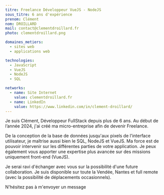 ```yaml
---
titre: Freelance Développeur VueJS - NodeJS
sous_titre: 6 ans d'expérience
prenom: Clément
nom: DROILLARD
mail: contact@clementdroillard.fr
photo: clementdroillard.png

domaines_metiers:
  - sites web
  - applications web

technologies:
  - JavaScript
  - VueJS
  - NodeJS
  - SQL

networks:
  - name: Site Internet
    value: clementdroillard.fr
  - name: LinkedIn
    value: https://www.linkedin.com/in/clement-droillard/
---
```


Je suis Clément, Développeur FullStack depuis plus de 6 ans. Au début de l’année 2024, j'ai créé ma
micro-entreprise afin de devenir Freelance.

De la conception de la base de données jusqu'aux pixels de l'interface utilisateur, je maîtrise aussi bien
le SQL, NodeJS et VueJS. Ma force est de pouvoir intervenir sur les différentes parties de votre
application. Je peux également vous apporter une expertise plus avancée sur des missions
uniquement front-end (VueJS).

Je serai ravi d'échanger avec vous sur la possibilité d'une future collaboration. Je suis disponible sur
toute la Vendée, Nantes et full remote (avec la possibilité de déplacements occasionnels).

N'hésitez pas à m'envoyer un message
